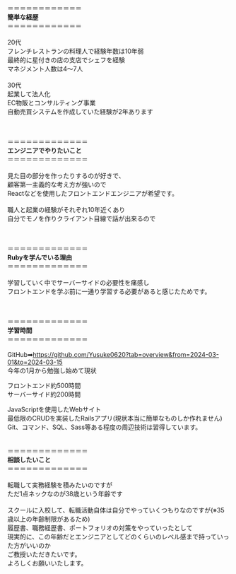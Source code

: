 ＝＝＝＝＝＝＝＝＝＝＝＝<br>
**簡単な経歴**<br>
＝＝＝＝＝＝＝＝＝＝＝＝<br><br>
20代<br>
フレンチレストランの料理人で経験年数は10年弱<br>
最終的に星付きの店の支店でシェフを経験<br>
マネジメント人数は4～7人<br>
<br>
30代<br>
起業して法人化<br>
EC物販とコンサルティング事業<br>
自動売買システムを作成していた経験が2年あります<br>
<br><br>

＝＝＝＝＝＝＝＝＝＝＝＝＝<br>
**エンジニアでやりたいこと**<br>
＝＝＝＝＝＝＝＝＝＝＝＝＝<br><br>
見た目の部分を作ったりするのが好きで、<br>
顧客第一主義的な考え方が強いので<br>
Reactなどを使用したフロントエンドエンジニアが希望です。<br>
<br>
職人と起業の経験がそれぞれ10年近くあり<br>
自分でモノを作りクライアント目線で話が出来るので<br>

<br><br>
＝＝＝＝＝＝＝＝＝＝＝＝＝<br>
**Rubyを学んでいる理由**<br>
＝＝＝＝＝＝＝＝＝＝＝＝＝<br><br>
学習していく中でサーバーサイドの必要性を痛感し<br>
フロントエンドを学ぶ前に一通り学習する必要があると感じたためです。<br>

<br><br>
＝＝＝＝＝＝＝＝＝＝＝＝＝<br>
**学習時間**<br>
＝＝＝＝＝＝＝＝＝＝＝＝＝<br><br>
GitHub➡https://github.com/Yusuke0620?tab=overview&from=2024-03-01&to=2024-03-15<br>
今年の1月から勉強し始めて現状<br>

フロントエンド約500時間<br>
サーバーサイド約200時間<br>

JavaScriptを使用したWebサイト<br>
最低限のCRUDを実装したRailsアプリ(現状本当に簡単なものしか作れません)<br>
Git、コマンド、SQL、Sass等ある程度の周辺技術は習得しています。<br>
<br><br>
＝＝＝＝＝＝＝＝＝＝＝＝＝<br>
**相談したいこと**<br>
＝＝＝＝＝＝＝＝＝＝＝＝＝<br><br>
転職して実務経験を積みたいのですが<br>
ただ1点ネックなのが38歳という年齢です<br>
<br>
スクールに入校して、転職活動自体は自分でやっていくつもりなのですが(※35歳以上の年齢制限があるため)<br>
履歴書、職務経歴書、ポートフォリオの対策をやっていったとして<br>
現実的に、この年齢だとエンジニアとしてどのくらいのレベル感まで持っていった方がいいのか<br>
ご教授いただきたいです。<br>
よろしくお願いいたします。

